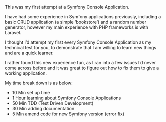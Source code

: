 This was my first attempt at a Symfony Console Application. 

I have had some experience in Symfony applications previously, including a basic CRUD application (a simple ‘bookstore’) and a random number generator, however my main experience with PHP frameworks is with Laravel. 

I thought I’d attempt my first every Symfony Console Application as my technical test for you, to demonstrate that I am willing to learn new things and are a quick learner.

I rather found this new experience fun, as I ran into a few issues I’d never come across before and it was great to figure out how to fix them to give a working application. 

My time break down is as below:
- 10 Min set up time
- 1 Hour learning about Symfony Console Applications
- 50 Min TDD (Test Driven Development)
- 30 Min adding documentation  
- 5 Min amend code for new Symfony version (error fix)